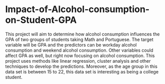 # Impact-of-Alcohol-consumption-on-Student-GPA
This project will aim to determine how alcohol consumption influences the GPA of two groups of students taking Math and Portuguese. The target variable will be GPA and the predictors can be workday alcohol consumption and weekend alcohol consumption. Other variables could affect GPA as well, but right now focusing on alcohol consumption.  This project uses methods like linear regression, cluster analysis and other techniques to develop the predictions. Moreover, as the age group in this data set is between 15 to 22, this data set is interesting as being a college student.
